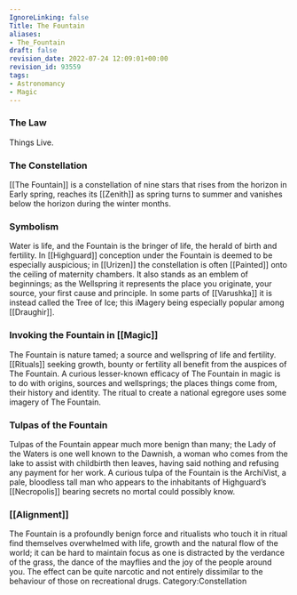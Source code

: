 ```yaml
---
IgnoreLinking: false
Title: The Fountain
aliases:
- The_Fountain
draft: false
revision_date: 2022-07-24 12:09:01+00:00
revision_id: 93559
tags:
- Astronomancy
- Magic
---
```


### The Law
Things Live.
### The Constellation
[[The Fountain]] is a constellation of nine stars that rises from the horizon in Early spring, reaches its [[Zenith]] as spring turns to summer and vanishes below the horizon during the winter months. 
### Symbolism
Water is life, and the Fountain is the bringer of life, the herald of birth and fertility. In [[Highguard]] conception under the Fountain is deemed to be especially auspicious; in [[Urizen]] the constellation is often [[Painted]] onto the ceiling of maternity chambers. It also stands as an emblem of beginnings; as the Wellspring it represents the place you originate, your source, your first cause and principle. In some parts of [[Varushka]] it is instead called the Tree of Ice; this iMagery being especially popular among [[Draughir]]. 
### Invoking the Fountain in [[Magic]]
The Fountain is nature tamed; a source and wellspring of life and fertility. [[Rituals]] seeking growth, bounty or fertility all benefit from the auspices of The Fountain. A curious lesser-known efficacy of The Fountain in magic is to do with origins, sources and wellsprings; the places things come from, their history and identity. The ritual to create a national egregore uses some imagery of The Fountain. 
### Tulpas of the Fountain
Tulpas of the Fountain appear much more benign than many; the Lady of the Waters is one well known to the Dawnish, a woman who comes from the lake to assist with childbirth then leaves, having said nothing and refusing any payment for her work. A curious tulpa of the Fountain is the ArchiVist, a pale, bloodless tall man who appears to the inhabitants of Highguard’s [[Necropolis]] bearing secrets no mortal could possibly know. 
### [[Alignment]]
The Fountain is a profoundly benign force and ritualists who touch it in ritual find themselves overwhelmed with life, growth and the natural flow of the world; it can be hard to maintain focus as one is distracted by the verdance of the grass, the dance of the mayflies and the joy of the people around you. The effect can be quite narcotic and not entirely dissimilar to the behaviour of those on recreational drugs. 
Category:Constellation